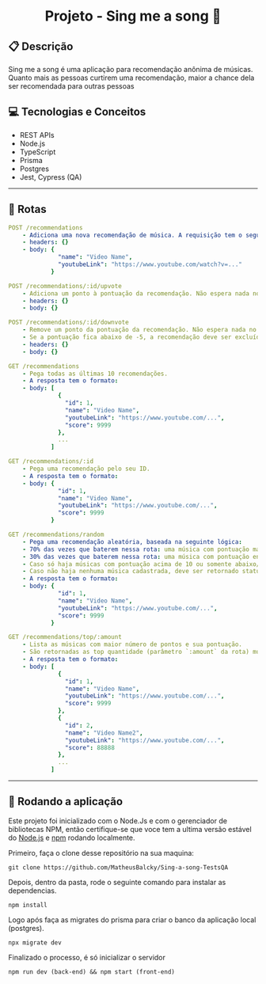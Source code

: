 # <p align = "center"> Projeto - Sing me a song 🎵 </p>


## :clipboard: Descrição 

Sing me a song é uma aplicação para recomendação anônima de músicas. Quanto mais as pessoas curtirem uma recomendação, maior a chance dela ser recomendada para outras pessoas 

##	:computer: Tecnologias e Conceitos

- REST APIs
- Node.js
- TypeScript
- Prisma
- Postgres
- Jest, Cypress (QA)

***

## :rocket: Rotas

```yml
POST /recommendations
    - Adiciona uma nova recomendação de música. A requisição tem o seguinte formato:
    - headers: {}
    - body: {
              "name": "Video Name",
              "youtubeLink": "https://www.youtube.com/watch?v=..."
            }
```
    
```yml 
POST /recommendations/:id/upvote
    - Adiciona um ponto à pontuação da recomendação. Não espera nada no corpo.
    - headers: {}
    - body: {}
```
    
```yml 
POST /recommendations/:id/downvote
    - Remove um ponto da pontuação da recomendação. Não espera nada no corpo.
    - Se a pontuação fica abaixo de -5, a recomendação deve ser excluída.
    - headers: {}
    - body: {}
```

```yml
GET /recommendations
    - Pega todas as últimas 10 recomendações.
    - A resposta tem o formato:
    - body: [
              {
                "id": 1,
                "name": "Video Name",
                "youtubeLink": "https://www.youtube.com/...",
                "score": 9999
              },
              ...
            ]
``` 

```yml
GET /recommendations/:id
    - Pega uma recomendação pelo seu ID.
    - A resposta tem o formato:
    - body: {
              "id": 1,
              "name": "Video Name",
              "youtubeLink": "https://www.youtube.com/...",
              "score": 9999
            }
```

```yml
GET /recommendations/random
    - Pega uma recomendação aleatória, baseada na seguinte lógica:
    - 70% das vezes que baterem nessa rota: uma música com pontuação maior que 10 deve ser recomendada aleatoriamente
    - 30% das vezes que baterem nessa rota: uma música com pontuação entre -5 e 10 (inclusive), deve ser recomendada aleatoriamente
    - Caso só haja músicas com pontuação acima de 10 ou somente abaixo/igual a 10, 100% das vezes deve ser sorteada qualquer música
    - Caso não haja nenhuma música cadastrada, deve ser retornado status 404
    - A resposta tem o formato:
    - body: {
              "id": 1,
              "name": "Video Name",
              "youtubeLink": "https://www.youtube.com/...",
              "score": 9999
            }
```

```yml
GET /recommendations/top/:amount
    - Lista as músicas com maior número de pontos e sua pontuação.
    - São retornadas as top quantidade (parâmetro `:amount` da rota) músicas , ordenadas por pontuação (maiores primeiro)
    - A resposta tem o formato:
    - body: [
              {
                "id": 1,
                "name": "Video Name",
                "youtubeLink": "https://www.youtube.com/...",
                "score": 9999
              },
              {
                "id": 2,
                "name": "Video Name2",
                "youtubeLink": "https://www.youtube.com/...",
                "score": 88888
              },
              ...
            ]
```


***

## 🏁 Rodando a aplicação

Este projeto foi inicializado com o Node.Js e com o gerenciador de bibliotecas NPM, então certifique-se que voce tem a ultima versão estável do [Node.js](https://nodejs.org/en/download/) e [npm](https://www.npmjs.com/) rodando localmente.

Primeiro, faça o clone desse repositório na sua maquina:

```
git clone https://github.com/MatheusBalcky/Sing-a-song-TestsQA
```

Depois, dentro da pasta, rode o seguinte comando para instalar as dependencias.

```
npm install
```

Logo após faça as migrates do prisma para criar o banco da aplicação local (postgres).

```
npx migrate dev
```

Finalizado o processo, é só inicializar o servidor
```
npm run dev (back-end) && npm start (front-end)
```